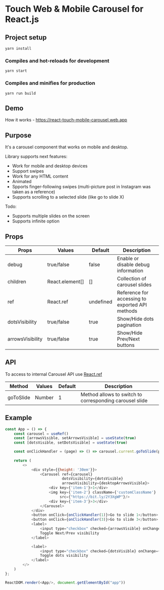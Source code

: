 # Touch Web & Mobile Carousel for React.js

## Project setup
```
yarn install
```

### Compiles and hot-reloads for development
```
yarn start
```

### Compiles and minifies for production
```
yarn run build
```

## Demo

How it works - https://react-touch-mobile-carousel.web.app

## Purpose
It's a carousel component that works on mobile and desktop.

Library supports next features:
- Work for mobile and desktop devices
- Support swipes
- Work for any HTML content
- Animated
- Spports finger-following swipes (multi-picture post in Instagram was taken as a reference)
- Supports scrolling to a selected slide (like go to slide X)

Todo:
- Supports multiple slides on the screen
- Supports infinite option

## Props

Props | Values | Default | Description
------------ | ------------- | ------------- | -------------
debug | true/false | false | Enable or disable debug information
children | React.element[] | [] | Collection of carousel slides
ref | React.ref | undefined | Reference for accessing to exported API methods
dotsVisibility | true/false | true | Show/Hide dots pagination
arrowsVisibility | true/false | true | Show/Hide Prev/Next buttons

## API

To access to internal Carousel API use <a href="https://ru.reactjs.org/docs/refs-and-the-dom.html">React.ref</a>

Method | Values | Default | Description
------------ | ------------- | ------------- | -------------
goToSlide | Number | 1 | Method allows to switch to corresponding carousel slide

## Example

```javascript
const App = () => {
    const carousel = useRef()
    const [arrowsVisible, setArrowsVisible] = useState(true)
    const [dotsVisible, setDotsVisible] = useState(true)

    const onClickHandler = (page) => () => carousel.current.goToSlide(page)
    
    return (
        <>
            <div style={{height: '30em'}}>
                <Carousel ref={carousel}
                          dotsVisibility={dotsVisible}
                          arrowsVisibility={desktopArrowsVisible}>
                    <div key={'item-1'}>1</div>
                    <img key={'item-2'} className={'customClassName'} 
                         src={"https://bit.ly/2Y3XgWP"}/>
                    <div key={'item-3'}>3</div>
                </Carousel>
            </div>
            <button onClick={onClickHandler(1)}>Go to slide 1</button>
            <button onClick={onClickHandler(3)}>Go to slide 3</button>
            <label>
                <input type="checkbox" checked={arrowsVisible} onChange={() => setArrowsVisible(!arrowsVisible)}/>
                Toggle Next/Prev visibility
            </label>

            <label>
                <input type="checkbox" checked={dotsVisible} onChange={() => setDotsVisible(!dotsVisible)}/>
                Toggle dots visibility
            </label>
        </>
    )
};

ReactDOM.render(<App/>, document.getElementById("app"))

```
